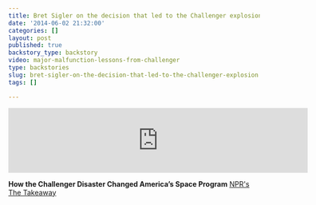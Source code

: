 ```yaml
---
title: Bret Sigler on the decision that led to the Challenger explosion
date: '2014-06-02 21:32:00'
categories: []
layout: post
published: true
backstory_type: backstory
video: major-malfunction-lessons-from-challenger
type: backstories
slug: bret-sigler-on-the-decision-that-led-to-the-challenger-explosion
tags: []

---
```

<iframe width="600" height="130" frameborder="0" scrolling="no" src="https://www.wnyc.org/widgets/ondemand_player/takeaway/#file=%2Faudio%2Fxspf%2F374892%2F"></iframe>

**How the Challenger Disaster Changed America’s Space Program**
[NPR's The Takeaway](http://www.thetakeaway.org/story/retro-report-looks-back-1986-challenger-space-launch/)

